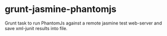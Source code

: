 grunt-jasmine-phantomjs
=======================

Grunt task to run PhantomJs against a remote jasmine test web-server and save xml-junit results into file.
